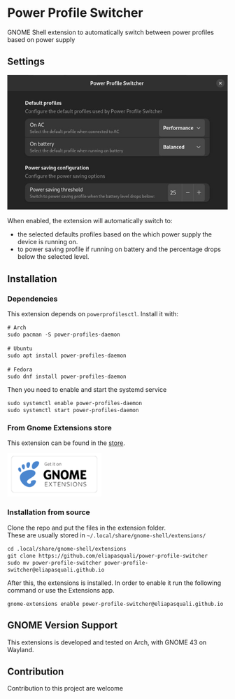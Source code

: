 # Power Profile Switcher
GNOME Shell extension to automatically switch between power profiles based on power supply

## Settings
![Settings window](.github/img/settings.jpg)  

When enabled, the extension will automatically switch to:
- the selected defaults profiles based on the which power supply the device is running on.
- to power saving profile if running on battery and the percentage drops below the selected level.

## Installation

### Dependencies
This extension depends on `powerprofilesctl`. Install it with:
```
# Arch
sudo pacman -S power-profiles-daemon

# Ubuntu
sudo apt install power-profiles-daemon

# Fedora
sudo dnf install power-profiles-daemon
```

Then you need to enable and start the systemd service
```
sudo systemctl enable power-profiles-daemon
sudo systemctl start power-profiles-daemon
```

### From Gnome Extensions store
This extension can be found in the [store](https://extensions.gnome.org/extension/5575/power-profile-switcher/).

[<img src=".github/img/store.png" height="100" alt="Get it on GNOME Extensions">](https://extensions.gnome.org/extension/5575/power-profile-switcher/)

### Installation from source
Clone the repo and put the files in the extension folder.  
These are usually stored in `~/.local/share/gnome-shell/extensions/`
```
cd .local/share/gnome-shell/extensions
git clone https://github.com/eliapasquali/power-profile-switcher
sudo mv power-profile-switcher power-profile-switcher@eliapasquali.github.io
```
After this, the extensions is installed. In order to enable it run the following command or use the Extensions app.
```
gnome-extensions enable power-profile-switcher@eliapasquali.github.io
```

## GNOME Version Support
This extensions is developed and tested on Arch, with GNOME 43 on Wayland.

## Contribution
Contribution to this project are welcome
